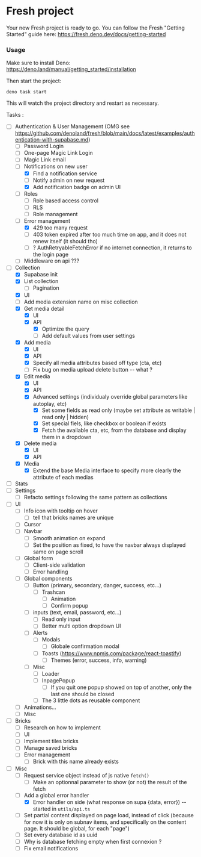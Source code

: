 # Fresh project

Your new Fresh project is ready to go. You can follow the Fresh "Getting
Started" guide here: https://fresh.deno.dev/docs/getting-started

### Usage

Make sure to install Deno: https://deno.land/manual/getting_started/installation

Then start the project:

```
deno task start
```

This will watch the project directory and restart as necessary.

Tasks :
- [ ] Authentication & User Management (OMG see https://github.com/denoland/fresh/blob/main/docs/latest/examples/authentication-with-supabase.md)
  - [ ] Password Login
  - [ ] One-page Magic Link Login
  - [ ] Magic Link email
  - [ ] Notifications on new user
    - [x] Find a notification service
    - [ ] Notify admin on new request
    - [x] Add notification badge on admin UI
  - [ ] Roles
    - [ ] Role based access control
    - [ ] RLS
    - [ ] Role management
  - [ ] Error management
    - [x] 429 too many request
    - [ ] 403 token expired after too much time on app, and it does not renew itself (it should tho)
    - [ ] ? AuthRetryableFetchError if no internet connection, it returns to the login page
  - [ ] Middleware on api ??? 
- [ ] Collection
  - [x] Supabase init
  - [x] List collection
    - [ ] Pagination
  - [x] UI
  - [ ] Add media extension name on misc collection
  - [x] Get media detail
    - [x] UI
    - [x] API
      - [x] Optimize the query
      - [ ] Add default values from user settings
  - [x] Add media
    - [x] UI
    - [x] API
    - [x] Specify all media attributes based off type (cta, etc)
    - [ ] Fix bug on media upload delete button -- what ?
  - [x] Edit media
    - [x] UI
    - [x] API
    - [x] Advanced settings (individualy override global parameters like autoplay, etc)
      - [x] Set some fields as read only (maybe set attribute as writable | read only | hidden)
      - [x] Set special fiels, like checkbox or boolean if exists
      - [x] Fetch the available cta, etc, from the database and display them in a dropdown
  - [x] Delete media
    - [x] UI
    - [x] API
  - [x] Media
    - [x] Extend the base Media interface to specify more clearly the attribute of each medias
- [ ] Stats
- [ ] Settings
  - [ ] Refacto settings following the same pattern as collections
- [ ] UI
  - [ ] Info icon with tooltip on hover
    - [ ] tell that bricks names are unique
  - [ ] Cursor
  - [ ] Navbar
    - [ ] Smooth animation on expand
    - [ ] Set the position as fixed, to have the navbar always displayed same on page scroll
  - [ ] Global form
    - [ ] Client-side validation
    - [ ] Error handling
  - [ ] Global components
    - [ ] Button (primary, secondary, danger, success, etc...)
      - [ ] Trashcan
        - [ ] Animation
        - [ ] Confirm popup
    - [ ] inputs (text, email, password, etc...)
      - [ ] Read only input
      - [ ] Better multi option dropdown UI
    - [ ] Alerts
      - [ ] Modals
        - [ ] Globale confirmation modal
      - [ ] Toasts (https://www.npmjs.com/package/react-toastify)
        - [ ] Themes (error, success, info, warning)
    - [ ] Misc
      - [ ] Loader
      - [ ] InpagePopup
        - [ ] If you quit one popup showed on top of another, only the last one should be closed
      - [ ] The 3 little dots as reusable component
  - [ ] Animations...
  - [ ] Misc
- [ ] Bricks
  - [ ] Research on how to implement
  - [ ] UI
  - [ ] Implement tiles bricks
  - [ ] Manage saved bricks
  - [ ] Error management
      - [ ] Brick with this name already exists
- [ ] Misc
  - [ ] Request service object instead of js native `fetch()`
    - [ ] Make an optionnal parameter to show (or not) the result of the fetch
  - [ ] Add a global error handler
    - [x] Error handler on side (what response on supa {data, error}) -- started in `utils/api.ts`
  - [ ] Set partial content displayed on page load, instead of click (because for now it is only on subnav items, and specifically on the content page. It should be global, for each "page")
  - [ ] Set every database id as uuid
  - [ ] Why is database fetching empty when first connexion ?
  - [ ] Fix email notifications